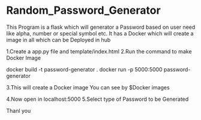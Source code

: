 # Random_Password_Generator
This Program is a flask which will generator a Password based on user need like alpha, number or special symbol etc. It has a Docker which will create a image in all which can be Deployed in hub

1.Create a app.py file and template/index.html
2.Run the command to make Docker Image 


docker build -t password-generator .
docker run -p 5000:5000 password-generator

3.This will create a Docker image 
You can see by $Docker images

4.Now open in localhost:5000 
5.Select type of Password to be Generated

Thanl you
